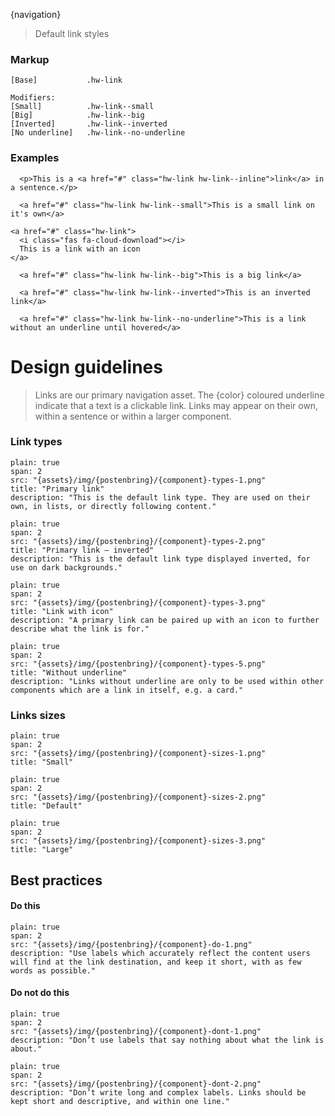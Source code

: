 {navigation}






> Default link styles



### Markup
```code
[Base]           .hw-link

Modifiers:
[Small]          .hw-link--small
[Big]            .hw-link--big
[Inverted]       .hw-link--inverted
[No underline]   .hw-link--no-underline
```


### Examples

```html|span-6,plain,light
  <p>This is a <a href="#" class="hw-link hw-link--inline">link</a> in a sentence.</p>
```

```html|span-6,plain,light
  <a href="#" class="hw-link hw-link--small">This is a small link on it's own</a>
```


```html|span-6,plain,light
<a href="#" class="hw-link">
  <i class="fas fa-cloud-download"></i>
  This is a link with an icon
</a>
```


```html|span-6,plain,light
  <a href="#" class="hw-link hw-link--big">This is a big link</a>
```

```html|span-6,plain,dark
  <a href="#" class="hw-link hw-link--inverted">This is an inverted link</a>
```

```html|span-6,plain,light
  <a href="#" class="hw-link hw-link--no-underline">This is a link without an underline until hovered</a>
```





# Design guidelines

> Links are our primary navigation asset. The {color} coloured underline indicate that a text is a clickable link. Links may appear on their own, within a sentence or within a larger component.




### Link types
```image
plain: true
span: 2
src: "{assets}/img/{postenbring}/{component}-types-1.png"
title: "Primary link"
description: "This is the default link type. They are used on their own, in lists, or directly following content."
```
```image
plain: true
span: 2
src: "{assets}/img/{postenbring}/{component}-types-2.png"
title: "Primary link – inverted"
description: "This is the default link type displayed inverted, for use on dark backgrounds."
```
```image
plain: true
span: 2
src: "{assets}/img/{postenbring}/{component}-types-3.png"
title: "Link with icon"
description: "A primary link can be paired up with an icon to further describe what the link is for."
```
```image
plain: true
span: 2
src: "{assets}/img/{postenbring}/{component}-types-5.png"
title: "Without underline"
description: "Links without underline are only to be used within other components which are a link in itself, e.g. a card."
```


### Links sizes
```image
plain: true
span: 2
src: "{assets}/img/{postenbring}/{component}-sizes-1.png"
title: "Small"
```
```image
plain: true
span: 2
src: "{assets}/img/{postenbring}/{component}-sizes-2.png"
title: "Default"
```
```image
plain: true
span: 2
src: "{assets}/img/{postenbring}/{component}-sizes-3.png"
title: "Large"
```



## Best practices

#### Do this

```image
plain: true
span: 2
src: "{assets}/img/{postenbring}/{component}-do-1.png"
description: "Use labels which accurately reflect the content users will find at the link destination, and keep it short, with as few words as possible."
```

#### Do not do this
  
```image
plain: true
span: 2
src: "{assets}/img/{postenbring}/{component}-dont-1.png"
description: "Don’t use labels that say nothing about what the link is about."
```
```image
plain: true
span: 2
src: "{assets}/img/{postenbring}/{component}-dont-2.png"
description: "Don’t write long and complex labels. Links should be kept short and descriptive, and within one line."
```